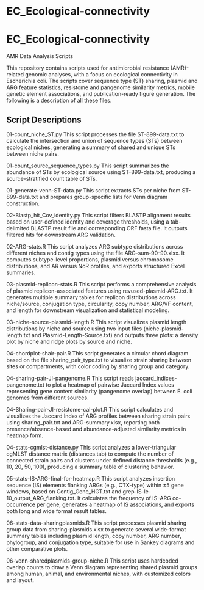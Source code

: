 # EC_Ecological-connectivity

# EC_Ecological-connectivity

AMR Data Analysis Scripts

This repository contains scripts used for antimicrobial resistance (AMR)-related genomic analyses, with a focus on ecological connectivity in Escherichia coli. The scripts cover sequence type (ST) sharing, plasmid and ARG feature statistics, resistome and pangenome similarity metrics, mobile genetic element associations, and publication-ready figure generation. The following is a description of all these files.

## Script Descriptions

01-count_niche_ST.py
This script processes the file ST-899-data.txt to calculate the intersection and union of sequence types (STs) between ecological niches, generating a summary of shared and unique STs between niche pairs.

01-count_source_sequence_types.py
This script summarizes the abundance of STs by ecological source using ST-899-data.txt, producing a source-stratified count table of STs.

01-generate-venn-ST-data.py
This script extracts STs per niche from ST-899-data.txt and prepares group-specific lists for Venn diagram construction.

02-Blastp_hit_Cov_identity.py
This script filters BLASTP alignment results based on user-defined identity and coverage thresholds, using a tab-delimited BLASTP result file and corresponding ORF fasta file. It outputs filtered hits for downstream ARG validation.

02-ARG-stats.R
This script analyzes ARG subtype distributions across different niches and contig types using the file ARG-sum-90-90.xlsx. It computes subtype-level proportions, plasmid versus chromosome distributions, and AR versus NoR profiles, and exports structured Excel summaries.

03-plasmid-replicon-stats.R
This script performs a comprehensive analysis of plasmid replicon-associated features using revused-plasmid-ARG.txt. It generates multiple summary tables for replicon distributions across niche/source, conjugation type, circularity, copy number, ARG/VF content, and length for downstream visualization and statistical modeling.

03-niche-source-plasmid-length.R
This script visualizes plasmid length distributions by niche and source using two input files (niche-plasmid-length.txt and Plasmid-Length-Source.txt) and outputs three plots: a density plot by niche and ridge plots by source and niche.

04-chordplot-shair-pair.R
This script generates a circular chord diagram based on the file sharing_pair_type.txt to visualize strain sharing between sites or compartments, with color coding by sharing group and category.

04-sharing-pair-JI-pangenome.R
This script reads jaccard_indices-pangenome.txt to plot a heatmap of pairwise Jaccard Index values representing gene content similarity (pangenome overlap) between E. coli genomes from different sources.

04-Sharing-pair-JI-resistome-cal-plot.R
This script calculates and visualizes the Jaccard Index of ARG profiles between sharing strain pairs using sharing_pair.txt and ARG-summary.xlsx, reporting both presence/absence-based and abundance-adjusted similarity metrics in heatmap form.

04-stats-cgmlst-distance.py
This script analyzes a lower-triangular cgMLST distance matrix (distances.tab) to compute the number of connected strain pairs and clusters under defined distance thresholds (e.g., 10, 20, 50, 100), producing a summary table of clustering behavior.

05-stats-IS-ARG-final-for-heatmap.R
This script analyzes insertion sequence (IS) elements flanking ARGs (e.g., CTX-type) within ±5 gene windows, based on Contig_Gene_HGT.txt and grep-IS-le-10_output_ARG_flanking.txt. It calculates the frequency of IS–ARG co-occurrence per gene, generates a heatmap of IS associations, and exports both long and wide format result tables.

06-stats-data-sharingplasmids.R
This script processes plasmid sharing group data from sharing-plasmids.xlsx to generate several wide-format summary tables including plasmid length, copy number, ARG number, phylogroup, and conjugation type, suitable for use in Sankey diagrams and other comparative plots.

06-venn-sharedplasmids-group-niche.R
This script uses hardcoded overlap counts to draw a Venn diagram representing shared plasmid groups among human, animal, and environmental niches, with customized colors and layout.



